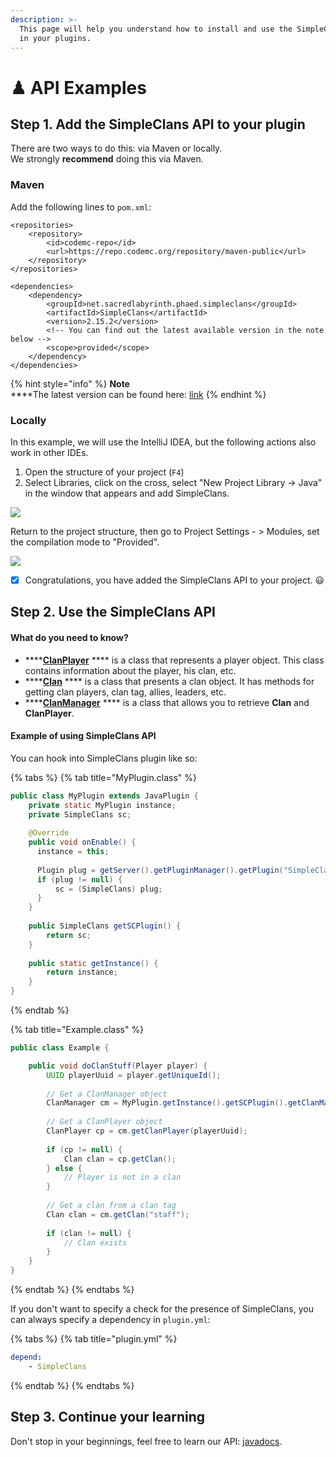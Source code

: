 ```yaml
---
description: >-
  This page will help you understand how to install and use the SimpleClans API
  in your plugins.
---
```


# ♟ API Examples

## Step 1. Add the SimpleClans API to your plugin

There are two ways to do this: via Maven or locally. \
We strongly **recommend** doing this via Maven.

### Maven

Add the following lines to `pom.xml`:

```markup
<repositories>
    <repository>
        <id>codemc-repo</id>
        <url>https://repo.codemc.org/repository/maven-public</url>
    </repository>
</repositories>
```

```markup
<dependencies>
    <dependency>
        <groupId>net.sacredlabyrinth.phaed.simpleclans</groupId>
        <artifactId>SimpleClans</artifactId>
        <version>2.15.2</version> 
        <!-- You can find out the latest available version in the note below -->
        <scope>provided</scope>
    </dependency>
</dependencies>
```

{% hint style="info" %}
**Note**\
****The latest version can be found here: [link](https://github.com/RoinujNosde/SimpleClans/releases)
{% endhint %}

### Locally

In this example, we will use the IntelliJ IDEA, but the following actions also work in other IDEs.

1. Open the structure of your project (`F4`)
2. Select Libraries, click on the cross, select "New Project Library -> Java" in the window that appears and add SimpleClans.

![](<../../.gitbook/assets/izobrazhenie (4) (1).png>)

Return to the project structure, then go to Project Settings - > Modules, set the compilation mode to "Provided".

![](<../../.gitbook/assets/izobrazhenie (5) (1).png>)

* [x] Congratulations, you have added the SimpleClans API to your project. 😃

## Step 2. Use the SimpleClans API

#### What do you need to know?

* ****[**ClanPlayer**](https://ci.roinujnosde.me/job/SimpleClans/Javadoc/net/sacredlabyrinth/phaed/simpleclans/ClanPlayer.html) **** is a class that represents a player object. This class contains information about the player, his clan, etc.
* ****[**Clan**](https://ci.roinujnosde.me/job/SimpleClans/Javadoc/net/sacredlabyrinth/phaed/simpleclans/Clan.html) **** is a class that presents a clan object. It has methods for getting clan players, clan tag, allies, leaders, etc.
* ****[**ClanManager**](https://ci.roinujnosde.me/job/SimpleClans/Javadoc/net/sacredlabyrinth/phaed/simpleclans/managers/ClanManager.html) **** is a class that allows you to retrieve **Clan** and **ClanPlayer**.

#### Example of using SimpleClans API

You can hook into SimpleClans plugin like so:

{% tabs %}
{% tab title="MyPlugin.class" %}
```java
public class MyPlugin extends JavaPlugin {
    private static MyPlugin instance;
    private SimpleClans sc;
     
    @Override   
    public void onEnable() {
      instance = this;
      
      Plugin plug = getServer().getPluginManager().getPlugin("SimpleClans");
      if (plug != null) {
          sc = (SimpleClans) plug;
      }
    }
    
    public SimpleClans getSCPlugin() {
        return sc;
    }
    
    public static getInstance() {
        return instance;
    }
}
```
{% endtab %}

{% tab title="Example.class" %}
```java
public class Example {

    public void doClanStuff(Player player) {
        UUID playerUuid = player.getUniqueId();
        
        // Get a ClanManager object
        ClanManager cm = MyPlugin.getInstance().getSCPlugin().getClanManager();
        
        // Get a ClanPlayer object
        ClanPlayer cp = cm.getClanPlayer(playerUuid);
            
        if (cp != null) {
            Clan clan = cp.getClan();
        } else {
            // Player is not in a clan
        }
    
        // Get a clan from a clan tag
        Clan clan = cm.getClan("staff");
    
        if (clan != null) {
            // Clan exists
        }
    }
}
```
{% endtab %}
{% endtabs %}

If you don't want to specify a check for the presence of SimpleClans, you can always specify a dependency in `plugin.yml`:

{% tabs %}
{% tab title="plugin.yml" %}
```yaml
depend:
    - SimpleClans
```
{% endtab %}
{% endtabs %}

## Step 3. Continue your learning

Don't stop in your beginnings, feel free to learn our API: [javadocs](https://ci.roinujnosde.me/job/SimpleClans/Javadoc/).
